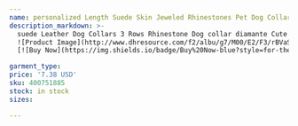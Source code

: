 ```yaml
---
name: personalized Length Suede Skin Jeweled Rhinestones Pet Dog Collars Three Rows Sparkly Crystal Diamonds Studded Puppy Dog Collar
description_markdown: >-
  suede Leather Dog Collars 3 Rows Rhinestone Dog collar diamante Cute Pet Collars
  ![Product Image](http://www.dhresource.com/f2/albu/g7/M00/E2/F3/rBVaSlvlVzSANGn4AAZl1a3YBRU101.jpg)
  [![Buy Now](https://img.shields.io/badge/Buy%20Now-blue?style=for-the-badge&logo=none)](https://www.tkqlhce.com/click-100820740-14451685?url=http%3A%2F%2Fwww.dhgate.com%2Fproduct%2Fpersonalized-3-rows-rhinestone-suede-leather%2F400751885.html)

garment_type:
price: '7.38 USD'
sku: 400751885
stock: in stock
sizes:

---
```

